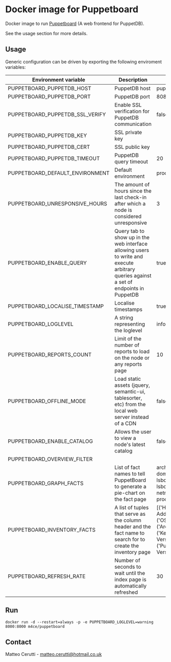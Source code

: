 # Docker image for Puppetboard
Docker image to run [Puppetboard](https://github.com/voxpupuli/puppetboard) (A web frontend for PuppetDB).

See the usage section for more details.

## Usage
Generic configuration can be driven by exporting the following enviroment variables:

| Environment variable  | Description | Default |
| ------------- | ------------- | ------------- |
| PUPPETBOARD_PUPPETDB_HOST | PuppetDB host | puppetdb |
| PUPPETBOARD_PUPPETDB_PORT | PuppetDB port | 8080 |
| PUPPETBOARD_PUPPETDB_SSL_VERIFY | Enable SSL verification for PuppetDB communication | false |
| PUPPETBOARD_PUPPETDB_KEY | SSL private key | |
| PUPPETBOARD_PUPPETDB_CERT | SSL public key | |
| PUPPETBOARD_PUPPETDB_TIMEOUT | PuppetDB query timeout | 20 |
| PUPPETBOARD_DEFAULT_ENVIRONMENT | Default environment | production |
| PUPPETBOARD_UNRESPONSIVE_HOURS | The amount of hours since the last check-in after which a node is considered unresponsive | 3 |
| PUPPETBOARD_ENABLE_QUERY | Query tab to show up in the web interface allowing users to write and execute arbitrary queries against a set of endpoints in PuppetDB | true |
| PUPPETBOARD_LOCALISE_TIMESTAMP | Localise timestamps | true |
| PUPPETBOARD_LOGLEVEL | A string representing the loglevel | info |
| PUPPETBOARD_REPORTS_COUNT | Limit of the number of reports to load on the node or any reports page | 10 |
| PUPPETBOARD_OFFLINE_MODE | Load static assets (jquery, semantic-ui, tablesorter, etc) from the local web server instead of a CDN | false |
| PUPPETBOARD_ENABLE_CATALOG | Allows the user to view a node's latest catalog | false |
| PUPPETBOARD_OVERVIEW_FILTER | | |
| PUPPETBOARD_GRAPH_FACTS | List of fact names to tell PuppetBoard to generate a pie-chart on the fact page | architecture clientversion domain lsbcodename lsbdistcodename lsbdistid lsbdistrelease lsbmajdistrelease netmask osfamily puppetversion processorcount |
| PUPPETBOARD_INVENTORY_FACTS | A list of tuples that serve as the column header and the fact name to search for to create the inventory page | [('Hostname','fqdn'),('IP Address','ipaddress'),('OS','lsbdistdescription'),('Architecture','hardwaremodel'),('Kernel Version','kernelrelease'),('Puppet Version','puppetversion')] |
| PUPPETBOARD_REFRESH_RATE | Number of seconds to wait until the index page is automatically refreshed | 30 |

## Run
```
docker run -d --restart=always -p -e PUPPETBOARD_LOGLEVEL=warning 8000:8000 m4ce/puppetboard
```

## Contact
Matteo Cerutti - matteo.cerutti@hotmail.co.uk
